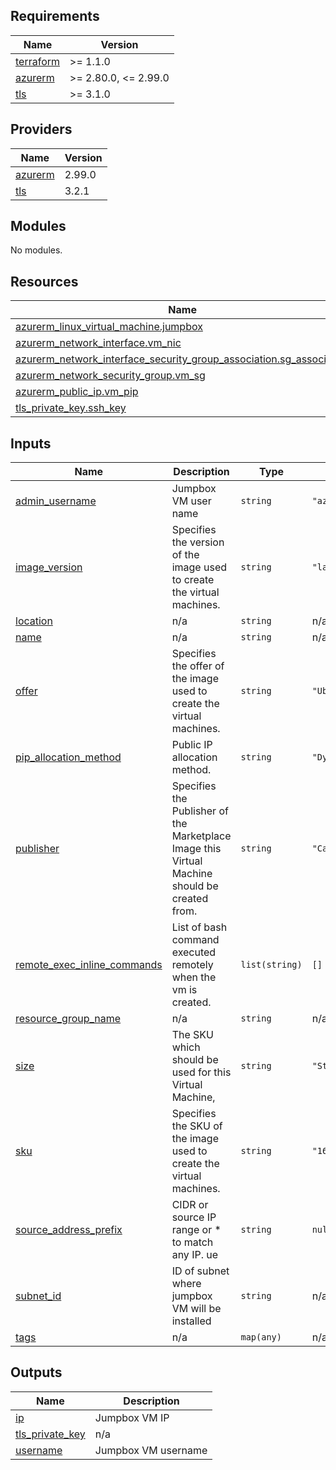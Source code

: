 <!-- markdownlint-disable -->
<!-- BEGINNING OF PRE-COMMIT-TERRAFORM DOCS HOOK -->
## Requirements

| Name | Version |
|------|---------|
| <a name="requirement_terraform"></a> [terraform](#requirement\_terraform) | >= 1.1.0 |
| <a name="requirement_azurerm"></a> [azurerm](#requirement\_azurerm) | >= 2.80.0, <= 2.99.0 |
| <a name="requirement_tls"></a> [tls](#requirement\_tls) | >= 3.1.0 |

## Providers

| Name | Version |
|------|---------|
| <a name="provider_azurerm"></a> [azurerm](#provider\_azurerm) | 2.99.0 |
| <a name="provider_tls"></a> [tls](#provider\_tls) | 3.2.1 |

## Modules

No modules.

## Resources

| Name | Type |
|------|------|
| [azurerm_linux_virtual_machine.jumpbox](https://registry.terraform.io/providers/hashicorp/azurerm/latest/docs/resources/linux_virtual_machine) | resource |
| [azurerm_network_interface.vm_nic](https://registry.terraform.io/providers/hashicorp/azurerm/latest/docs/resources/network_interface) | resource |
| [azurerm_network_interface_security_group_association.sg_association](https://registry.terraform.io/providers/hashicorp/azurerm/latest/docs/resources/network_interface_security_group_association) | resource |
| [azurerm_network_security_group.vm_sg](https://registry.terraform.io/providers/hashicorp/azurerm/latest/docs/resources/network_security_group) | resource |
| [azurerm_public_ip.vm_pip](https://registry.terraform.io/providers/hashicorp/azurerm/latest/docs/resources/public_ip) | resource |
| [tls_private_key.ssh_key](https://registry.terraform.io/providers/hashicorp/tls/latest/docs/resources/private_key) | resource |

## Inputs

| Name | Description | Type | Default | Required |
|------|-------------|------|---------|:--------:|
| <a name="input_admin_username"></a> [admin\_username](#input\_admin\_username) | Jumpbox VM user name | `string` | `"azureuser"` | no |
| <a name="input_image_version"></a> [image\_version](#input\_image\_version) | Specifies the version of the image used to create the virtual machines. | `string` | `"latest"` | no |
| <a name="input_location"></a> [location](#input\_location) | n/a | `string` | n/a | yes |
| <a name="input_name"></a> [name](#input\_name) | n/a | `string` | n/a | yes |
| <a name="input_offer"></a> [offer](#input\_offer) | Specifies the offer of the image used to create the virtual machines. | `string` | `"UbuntuServer"` | no |
| <a name="input_pip_allocation_method"></a> [pip\_allocation\_method](#input\_pip\_allocation\_method) | Public IP allocation method. | `string` | `"Dynamic"` | no |
| <a name="input_publisher"></a> [publisher](#input\_publisher) | Specifies the Publisher of the Marketplace Image this Virtual Machine should be created from. | `string` | `"Canonical"` | no |
| <a name="input_remote_exec_inline_commands"></a> [remote\_exec\_inline\_commands](#input\_remote\_exec\_inline\_commands) | List of bash command executed remotely when the vm is created. | `list(string)` | `[]` | no |
| <a name="input_resource_group_name"></a> [resource\_group\_name](#input\_resource\_group\_name) | n/a | `string` | n/a | yes |
| <a name="input_size"></a> [size](#input\_size) | The SKU which should be used for this Virtual Machine, | `string` | `"Standard_DS1_v2"` | no |
| <a name="input_sku"></a> [sku](#input\_sku) | Specifies the SKU of the image used to create the virtual machines. | `string` | `"16.04-LTS"` | no |
| <a name="input_source_address_prefix"></a> [source\_address\_prefix](#input\_source\_address\_prefix) | CIDR or source IP range or * to match any IP. ue | `string` | `null` | no |
| <a name="input_subnet_id"></a> [subnet\_id](#input\_subnet\_id) | ID of subnet where jumpbox VM will be installed | `string` | n/a | yes |
| <a name="input_tags"></a> [tags](#input\_tags) | n/a | `map(any)` | n/a | yes |

## Outputs

| Name | Description |
|------|-------------|
| <a name="output_ip"></a> [ip](#output\_ip) | Jumpbox VM IP |
| <a name="output_tls_private_key"></a> [tls\_private\_key](#output\_tls\_private\_key) | n/a |
| <a name="output_username"></a> [username](#output\_username) | Jumpbox VM username |
<!-- END OF PRE-COMMIT-TERRAFORM DOCS HOOK -->
